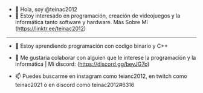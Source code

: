 - 👋 Hola, soy @teinac2012
- 👀 Estoy interesado en programación, creación de videojuegos y la informática tanto software y hardware. Más Sobre Mí (https://linktr.ee/teinac2012)
---------------------------------------------------------------
- 🌱 Estoy aprendiendo programación con codigo binario y C++
- 💞️ Me gustaria colaborar con alguien que le interese la programación y la informática | Mi discord: (https://discord.gg/beyJG7p)

- 📫 Puedes buscarme en instagram como teianc2012, en twitch como teinac2021 o en discord como teinac2012#6316
